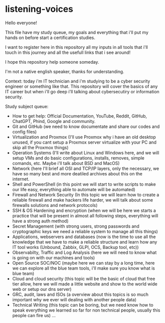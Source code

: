 # listening-voices

Hello everyone!

This file have my study queue, my goals and everything that i'll put my hands on before start a certification studies.

I want to register here in this repository all my inputs in all tools that i'll touch in this journey and all the usefull links that i see around!

I hope this repository help someone someday.

I'm not a native english speaker, thanks for understanding.

Context: today i'm IT technician and i'm studying to be a cyber security engineer or something like that. This repository will cover the basics of any IT career but when i'll go deep i'll talking about cybersecutiry or information security.

Study subject queue:
- How to get help: Official Documentation, YouTube, Reddit, GitHub, ChatGPT, Phind, Google and community.
- Git and GitHub (we need to know documentate and share our codes and config files)
- Virtualization and Proxmox (I'll use Proxmox why i have an old desktop unused, if you cant setup a Proxmox server virtualize with your PC and skip all the Proxmox things)
- Operation Systems (I'll write about Linux and Windows here, and we will setup VMs and do basic configurations, installs, removes, simple comands, etc. Maybe i'll talk about BSD and MacOS)
- Network (here I'll brief all OSI and TCP/IP layers, only the necessary, we have so many best and more deatiled archives about this on the internet.
- Shell and PowerShell (in this point we will start to write scripts to make our life easy, everything able to automate will be automated)
- Firewall and Network Security (In this topic we will learn how to create a reliable firewall and make hackers life harder, we will talk about some firewalls solutions and network protocols)
- SSH & OS Hardening and encryption (when we will be here we starts a practice that will be present in almost all following steps, everything will have a strong auth method)
- Secret Management (with strong users, strong passwords and cryptographic keys we need a reliable system to manage all this things)
- Applications, webservers and databases (now is the time to use all the knowledge that we have to make a reliable structure and learn how any IT tool works (Unbound, Zabbix, GLPI, OCS, Backup tool, etc))
- Observabilty, Traffic and Log Analysis (here we will need to know what is going on with our machines and tools)
- Open Source SOC/NOC (maybe here we can stay by a long time, here we can explore all the blue team tools, i'll make sure you know what is blue team)
- Cloud and cloud security (this topic will be the basic of cloud that free tier allow, here we will made a little website and show to the world wide web or setup our dns server)
- GRC, audit, laws and ISOs (a overview about this topics is so much important why we ever will dealing with another people data)
- Technical Writing (this topic can be boring, but we need know how to speak everything we learned so far for non technical people, usually this people can fire us)
  ...
